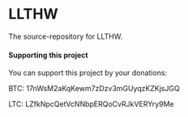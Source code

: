 # LLTHW

The source-repository for LLTHW.

#### Supporting this project

You can support this project by your donations:

BTC: 17nWsM2aKqKewm7zDzv3mGUyqzKZKjsJGQ

LTC: LZfkNpcQetVcNNbpERQoCvRJkVERYry9Me
